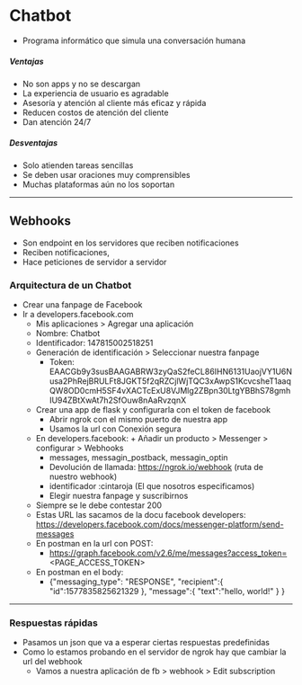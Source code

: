 # Chatbot
* Programa informático que simula una conversación humana

##### Ventajas
* No son apps y no se descargan
* La experiencia de usuario es agradable
* Asesoría y atención al cliente más eficaz y rápida
* Reducen costos de atención del cliente
* Dan atención 24/7

##### Desventajas
* Solo atienden tareas sencillas
* Se deben usar oraciones muy comprensibles
* Muchas plataformas aún no los soportan

---

## Webhooks
* Son endpoint en los servidores que reciben notificaciones
* Reciben notificaciones,
* Hace peticiones de servidor a servidor

### Arquitectura de un Chatbot


* Crear una fanpage de Facebook
* Ir a developers.facebook.com
  * Mis aplicaciones > Agregar una aplicación
  * Nombre: Chatbot
  * Identificador: 147815002518251
  * Generación de identificación > Seleccionar nuestra fanpage
    * Token: EAACGb9y3susBAAGABRW3zyQaS2feCL86IHN6131UaojVY1U6Nusa2PhRejBRULFt8JGKT5f2qRZCjlWjTQC3xAwpS1KcvcsheT1aaqQW8OD0cmH5SF4vXACTcExU8VJMlg2ZBpn30LtgYBBhS78gmhIU94ZBtXwAt7h2SfOuw8nAaRvzqnX
  * Crear una app de flask y configurarla con el token de facebook
    * Abrir ngrok con el mismo puerto de nuestra app
    * Usamos la url con Conexión segura
  * En developers.facebook: + Añadir un producto > Messenger > configurar > Webhooks
    * messages, messagin_postback, messagin_optin
    * Devolución de llamada: https://ngrok.io/webhook (ruta de nuestro webhook)
    * identificador :cintaroja (El que nosotros especificamos)
    * Elegir nuestra fanpage y suscribirnos
  * Siempre se le debe contestar 200
  * Estas URL las sacamos de la docu facebook developers: https://developers.facebook.com/docs/messenger-platform/send-messages
  * En postman en la url con POST:
      * https://graph.facebook.com/v2.6/me/messages?access_token=<PAGE_ACCESS_TOKEN>
  * En postman en el body:
    * {"messaging_type": "RESPONSE",
"recipient":{
  "id":1577835825621329
},
"message":{
  "text":"hello, world!"
}
}

---

### Respuestas rápidas
* Pasamos un json que va a esperar ciertas respuestas predefinidas
* Como lo estamos probando en el servidor de ngrok hay que cambiar la url del webhook
  * Vamos a nuestra aplicación de fb > webhook > Edit subscription
